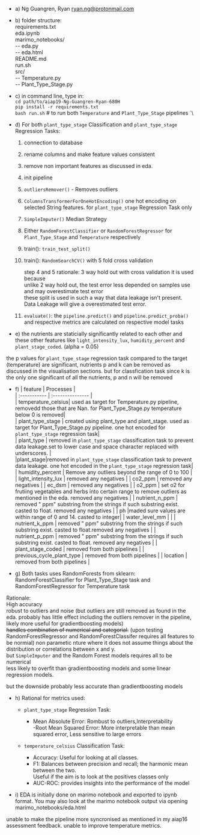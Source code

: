 - a) Ng Guangren, Ryan ryan.ng@protonmail.com  
  
- b) folder structure:  
requirements.txt    
eda.ipynb  
marimo_notebooks/   
-- eda.py  
-- eda.html  
README.md  
run.sh  
src/  
-- Temperature.py  
-- Plant_Type_Stage.py  
  
- c) in command line, type in:  
`cd path/to/aiap19-Ng-Guangren-Ryan-680H`  
`pip install -r requirements.txt`  
`bash run.sh` # to run both `Temperature` and `Plant_Type_Stage` pipelines  `\
  
- d) For both `plant_type_stage` Classification and `plant_type_stage` Regression Tasks:  
  1. connection to database  
  2. rename columns and make feature values consistent  
  3. remove non important features as discussed in eda.
  4. init pipeline  
    1. `outliersRemover()` - Removes outliers
    2. `ColumnsTransformerForOneHotEncoding()`  one hot encoding on selected String features. for `plant_type_stage` Regression Task only
    3. `SimpleImputer()` Median Strategy 
    4. Either `RandomForestClassifier` or `RandomForestRegressor` for `Plant_Type_Stage` and `Temperature` respectively  
  5. train(): `train_test_split()`   
  6. train(): `RandomSearchCV()` with 5 fold cross validation    

        step 4 and 5 rationale: 3 way hold out with cross validation it is used because  
        unlike 2 way hold out, the test error less depended on samples use  
        and may overestimate test error   
        these split is used in such a way that data leakage isn't present.  
        Data Leakage will give a overestimated test error.  
          
  7. `evaluate()`: the `pipeline.predict()` and `pipeline.predict_proba()` and respective metrics are calculated on respective model tasks   
  
- e) the nutrients are staticially significantly  related to each other and these other features like `light_intensity_lux`, `humidity_percent` and `plant_stage_coded`. (alpha = 0.05)   
  
the p values for `plant_type_stage` regression task compared to the target (temperature) are significant, nutrients p and k can be removed as discussed in the visualisation sections. but for classfication task since k is the only one significant of all the nutrients, p and n will be removed  
  
- f)
| feature         | Processes         |   
| :----------- | :--------------- |  
| temperature_celsius| used as target for Temperature.py pipeline, removedd those that are Nan. for Plant_Type_Stage.py temperature below 0 is removed|  
| plant_type_stage | created using plant_type and plant_stage. used as target for Plant_Type_Stage.py pipeline. one hot encoded for `plant_type_stage` regression task|  
| plant_type | removed in `plant_type_stage` classification task to prevent data leakage.set to lower case and space character replaced with underscores. |  
|plant_stage|removed in `plant_type_stage` classification task to prevent data leakage. one hot encoded in the `plant_type_stage` regression task|
| humidity_percent    | Remove any outliers beyond  the range of 0 to 100   |   
| light_intensity_lux | removed any negatives   | 
| co2_ppm    | removed any negatives | 
| ec_dsm    | removed any negatives   | 
| o2_ppm    | set o2 for frutiing vegetables and herbs into certain range to remove outliers as mentioned in the eda. removed any negatives  | 
| nutrient_n_ppm    | removed " ppm" substring from the strings if such substring exist. casted to float. removed any negatives   | 
| ph    |maded sure values are within range of 0 and 14. casted to integer| 
| water_level_mm    |    | 
| nutrient_k_ppm    |  removed " ppm" substring from the strings if such substring exist. casted to float.removed any negatives   | 
| nutrient_p_ppm    | removed " ppm" substring from the strings if such substring exist. casted to float. removed any negatives  | 
| plant_stage_coded    | removed from both pipelines   | 
| previous_cycle_plant_type    | removed from both pipelines   | 
| location    | removed from both pipelines   | 
 
- g) Both tasks uses RandomForests from sklearn:  
RandomForestClassifier for Plant_Type_Stage task and RandomForestRegressor for Temperature task  
  
Rationale:  
High accuracy  
robust to outliers and noise (but outliers are still removed as found in the eda. probably has little effect including the outliers remover in the pipeline, likely more useful for gradientboosting models)  
~~handles combination of numerical and categorial.~~  (upon testing RandomForestRegressor and RandomForestClassifer requires all features to be normial)
non parametic nture where it does not assume things about the distribution or correlations between x and y.  
but `SimpleImputer` and the Random Forest models requires all to be numerical   
less likely to overfit than gradientboosting models and some linear regression models.  
  
but the downside probably less accurate than gradientboosting models  
  
- h) Rational for metrics used:  
  - `plant_type_stage` Regression Task:    
    - Mean Absolute Error: Rombust to outliers,Interpretability  
    -Root Mean Squared Error: More interpretable than mean squared error, Less sensitive to large errors  
  
  - `temperature_celsius` Classification Task:  
    - Accuracy: Useful for looking at all classes.  
    - F1: Balances between precision and recall; the harmonic mean between the two.  
            Useful if the aim is to look at the positives classes only  
    - AUC-ROC: provides insights into the performance of the model  
  
- i) EDA is initially done on marimo notebook and exported to ipynb format. You may also look at the marimo notebook output via opening marimo_notebooks/eda.html 

unable to make the pipeline more syncronised as mentioned in my aiap16 assessment feedback. unable to improve temperature metrics.
